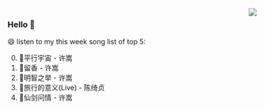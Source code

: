 <img align="right"  src="https://github-readme-stats.vercel.app/api/top-langs/?username=kvnZero" />

### Hello 👋

😄 listen to my this week song list of top 5:

0. 🌈平行宇宙 - 许嵩
1. 🌈留香 - 许嵩
2. 🌈明智之举 - 许嵩
3. 🌈旅行的意义(Live) - 陈绮贞
4. 🌈仙剑问情 - 许嵩

